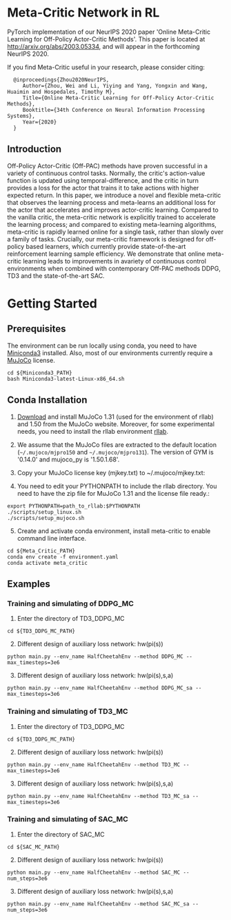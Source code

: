 # Meta-Critic  Network in RL

PyTorch implementation of our NeurIPS 2020 paper 'Online Meta-Critic Learning for Off-Policy Actor-Critic Methods'. This paper is located at http://arxiv.org/abs/2003.05334, and will appear in the forthcoming NeurIPS 2020.



If you find Meta-Critic useful in your research, please consider citing:
```
  @inproceedings{Zhou2020NeurIPS,
     Author={Zhou, Wei and Li, Yiying and Yang, Yongxin and Wang, Huaimin and Hospedales, Timothy M},
     Title={Online Meta-Critic Learning for Off-Policy Actor-Critic Methods},
     Booktitle={34th Conference on Neural Information Processing Systems},
     Year={2020}
  }
```

## Introduction
Off-Policy Actor-Critic (Off-PAC) methods have proven successful in a variety of continuous control tasks. Normally, the critic's action-value function is updated using temporal-difference, and the critic in turn provides a loss for the actor that trains it to take actions with higher expected return. In this paper, we introduce a novel and flexible meta-critic that observes the learning process and meta-learns an additional loss for the actor that accelerates and improves actor-critic learning. Compared to the vanilla critic, the meta-critic network is explicitly trained to accelerate the learning process; and compared to existing meta-learning algorithms, meta-critic is rapidly learned online for a single task, rather than slowly over a family of tasks. Crucially, our meta-critic framework is designed for off-policy based learners, which currently provide state-of-the-art reinforcement learning sample efficiency. We demonstrate that online meta-critic learning leads to improvements in avariety of continuous control environments when combined with contemporary Off-PAC methods DDPG, TD3 and the state-of-the-art SAC. 

# Getting Started

## Prerequisites

The environment can be run locally using conda, you need to have [Miniconda3](https://conda.io/projects/conda/en/latest/user-guide/install/linux.html#install-linux-silent) installed. Also, most of our environments currently require a [MuJoCo](https://www.roboti.us/license.html) license.
```
cd ${Miniconda3_PATH}
bash Miniconda3-latest-Linux-x86_64.sh
```

## Conda Installation

1.  [Download](https://www.roboti.us/index.html) and install MuJoCo 1.31 (used for the environment of rllab) and 1.50 from the MuJoCo website. Moreover, for some experimental needs, you need to install the rllab environment [rllab](https://rllab.readthedocs.io/en/latest/index.html).

2.  We assume that the MuJoCo files are extracted to the default location (`~/.mujoco/mjpro150` and `~/.mujoco/mjpro131`). The version of GYM is '0.14.0' and mujoco_py is '1.50.1.68'.

3.  Copy your MuJoCo license key (mjkey.txt) to ~/.mujoco/mjkey.txt:

4. You need to edit your PYTHONPATH to include the rllab directory. You need to have the zip file for MuJoCo 1.31 and the license file ready.:
```
export PYTHONPATH=path_to_rllab:$PYTHONPATH
./scripts/setup_linux.sh
./scripts/setup_mujoco.sh
```

5.  Create and activate conda environment, install meta-critic to enable command line interface.
```
cd ${Meta_Critic_PATH}
conda env create -f environment.yaml
conda activate meta_critic
```

## Examples
### Training and simulating of DDPG_MC
1.  Enter the directory of TD3_DDPG_MC

```
cd ${TD3_DDPG_MC_PATH}
```
2.  Different design of auxiliary loss network: hw(pi(s))
```
python main.py --env_name HalfCheetahEnv --method DDPG_MC --max_timesteps=3e6
```

3.  Different design of auxiliary loss network: hw(pi(s),s,a)
```
python main.py --env_name HalfCheetahEnv --method DDPG_MC_sa --max_timesteps=3e6
```

### Training and simulating of TD3_MC
1.  Enter the directory of TD3_DDPG_MC

```
cd ${TD3_DDPG_MC_PATH}
```
2.  Different design of auxiliary loss network: hw(pi(s))
```
python main.py --env_name HalfCheetahEnv --method TD3_MC --max_timesteps=3e6
```

3.  Different design of auxiliary loss network: hw(pi(s),s,a)
```
python main.py --env_name HalfCheetahEnv --method TD3_MC_sa --max_timesteps=3e6
```

### Training and simulating of SAC_MC
1.  Enter the directory of SAC_MC

```
cd ${SAC_MC_PATH}
```
2.  Different design of auxiliary loss network: hw(pi(s))
```
python main.py --env_name HalfCheetahEnv --method SAC_MC --num_steps=3e6
```

3.  Different design of auxiliary loss network: hw(pi(s),s,a)
```
python main.py --env_name HalfCheetahEnv --method SAC_MC_sa --num_steps=3e6
```
